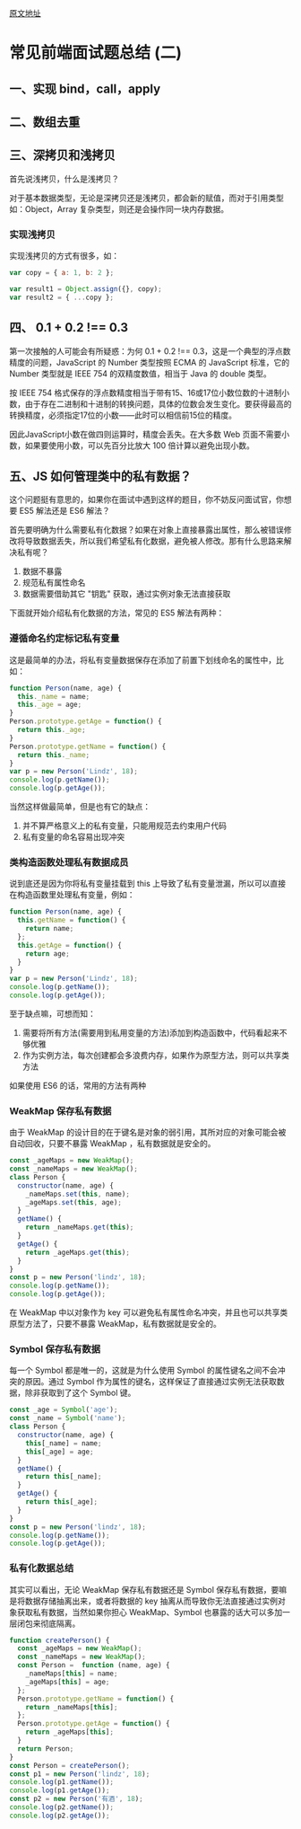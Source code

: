 [原文地址](https://github.com/happylindz/blog/issues/11)

# 常见前端面试题总结 (二)

## 一、实现 bind，call，apply



## 二、数组去重

## 三、深拷贝和浅拷贝

首先说浅拷贝，什么是浅拷贝？

对于基本数据类型，无论是深拷贝还是浅拷贝，都会新的赋值，而对于引用类型如：Object，Array 复杂类型，则还是会操作同一块内存数据。

### 实现浅拷贝

实现浅拷贝的方式有很多，如：

```javascript
var copy = { a: 1, b: 2 };

var result1 = Object.assign({}, copy);
var result2 = { ...copy };
```

## 四、 0.1 + 0.2 !== 0.3

第一次接触的人可能会有所疑惑：为何 0.1 + 0.2 !== 0.3，这是一个典型的浮点数精度的问题，JavaScript 的 Number 类型按照 ECMA 的 JavaScript 标准，它的 Number 类型就是 IEEE 754 的双精度数值，相当于 Java 的 double 类型。

按 IEEE 754 格式保存的浮点数精度相当于带有15、16或17位小数位数的十进制小数，由于存在二进制和十进制的转换问题，具体的位数会发生变化。要获得最高的转换精度，必须指定17位的小数——此时可以相信前15位的精度。

因此JavaScript小数在做四则运算时，精度会丢失。在大多数 Web 页面不需要小数，如果要使用小数，可以先百分比放大 100 倍计算以避免出现小数。

## 五、JS 如何管理类中的私有数据？

这个问题挺有意思的，如果你在面试中遇到这样的题目，你不妨反问面试官，你想要 ES5 解法还是 ES6 解法？

首先要明确为什么需要私有化数据？如果在对象上直接暴露出属性，那么被错误修改将导致数据丢失，所以我们希望私有化数据，避免被人修改。那有什么思路来解决私有呢？

1. 数据不暴露
2. 规范私有属性命名
3. 数据需要借助其它 "钥匙" 获取，通过实例对象无法直接获取

下面就开始介绍私有化数据的方法，常见的 ES5 解法有两种：

### 遵循命名约定标记私有变量

这是最简单的办法，将私有变量数据保存在添加了前置下划线命名的属性中，比如：

```javascript
function Person(name, age) {
  this._name = name;
  this._age = age;
}
Person.prototype.getAge = function() {
  return this._age;
}
Person.prototype.getName = function() {
  return this._name;
}
var p = new Person('Lindz', 18);
console.log(p.getName());
console.log(p.getAge());
```

当然这样做最简单，但是也有它的缺点：

1. 并不算严格意义上的私有变量，只能用规范去约束用户代码
2. 私有变量的命名容易出现冲突

### 类构造函数处理私有数据成员

说到底还是因为你将私有变量挂载到 this 上导致了私有变量泄漏，所以可以直接在构造函数里处理私有变量，例如：

```javascript
function Person(name, age) {
  this.getName = function() {
    return name;
  };
  this.getAge = function() {
    return age;
  }
}
var p = new Person('Lindz', 18);
console.log(p.getName());
console.log(p.getAge());
```

至于缺点嘛，可想而知：

1. 需要将所有方法(需要用到私用变量的方法)添加到构造函数中，代码看起来不够优雅
2. 作为实例方法，每次创建都会多浪费内存，如果作为原型方法，则可以共享类方法


如果使用 ES6 的话，常用的方法有两种

### WeakMap 保存私有数据

由于 WeakMap 的设计目的在于键名是对象的弱引用，其所对应的对象可能会被自动回收，只要不暴露 WeakMap ，私有数据就是安全的。

```javascript
const _ageMaps = new WeakMap();
const _nameMaps = new WeakMap();
class Person {
  constructor(name, age) {
    _nameMaps.set(this, name);
    _ageMaps.set(this, age);
  }
  getName() {
    return _nameMaps.get(this);
  }
  getAge() {
    return _ageMaps.get(this);
  }
}
const p = new Person('lindz', 18);
console.log(p.getName());
console.log(p.getAge());
```

在 WeakMap 中以对象作为 key 可以避免私有属性命名冲突，并且也可以共享类原型方法了，只要不暴露 WeakMap，私有数据就是安全的。

### Symbol 保存私有数据

每一个 Symbol 都是唯一的，这就是为什么使用 Symbol 的属性键名之间不会冲突的原因。通过 Symbol 作为属性的键名，这样保证了直接通过实例无法获取数据，除非获取到了这个 Symbol 键。

```javascript
const _age = Symbol('age');
const _name = Symbol('name');
class Person {
  constructor(name, age) {
    this[_name] = name;
    this[_age] = age;
  }
  getName() {
    return this[_name];
  }
  getAge() {
    return this[_age];
  }
}
const p = new Person('lindz', 18);
console.log(p.getName());
console.log(p.getAge());
```

### 私有化数据总结

其实可以看出，无论 WeakMap 保存私有数据还是 Symbol 保存私有数据，要嘛是将数据存储抽离出来，或者将数据的 key 抽离从而导致你无法直接通过实例对象获取私有数据，当然如果你担心 WeakMap、Symbol 也暴露的话大可以多加一层闭包来彻底隔离。

```javascript
function createPerson() {
  const _ageMaps = new WeakMap();
  const _nameMaps = new WeakMap();
  const Person =  function (name, age) {
    _nameMaps[this] = name;
    _ageMaps[this] = age;
  };
  Person.prototype.getName = function() {
    return _nameMaps[this];
  };
  Person.prototype.getAge = function() {
    return _ageMaps[this];
  }
  return Person;
}
const Person = createPerson();
const p1 = new Person('lindz', 18);
console.log(p1.getName());
console.log(p1.getAge());
const p2 = new Person('有酒', 18);
console.log(p2.getName());
console.log(p2.getAge());
```